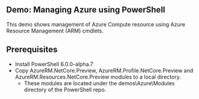 ## Demo: Managing Azure using PowerShell

This demo shows management of Azure Compute resource using Azure Resource Management (ARM) cmdlets.

## Prerequisites ##
- Install PowerShell 6.0.0-alpha.7
- Copy AzureRM.NetCore.Preview, AzureRM.Profile.NetCore.Preview and AzureRM.Resources.NetCore.Preview modules to a local directory.
   - These modules are located under the demos\Azure\Modules directory of the PowerShell repo.
  